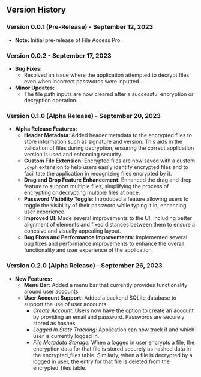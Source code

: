 ## Version History

### Version 0.0.1 (Pre-Release) - September 12, 2023
- **Note:** Initial pre-release of File Access Pro.

### Version 0.0.2 - September 17, 2023
- **Bug Fixes:**
  - Resolved an issue where the application attempted to decrypt files even when incorrect passwords were inputted.
- **Minor Updates:**
  - The file path inputs are now cleared after a successful encryption or decryption operation.

### Version 0.1.0 (Alpha Release) - September 20, 2023
- **Alpha Release Features:**
  - **Header Metadata**: Added header metadata to the encrypted files to store information such as signature and version. This aids in the validation of files during decryption, ensuring the correct application version is used and enhancing security.
  - **Custom File Extension**: Encrypted files are now saved with a custom `.cyph` extension to help users easily identify encrypted files and to facilitate the application in recognizing files encrypted by it.
  - **Drag and Drop Feature Enhancement**: Enhanced the drag and drop feature to support multiple files, simplifying the process of encrypting or decrypting multiple files at once.
  - **Password Visibility Toggle**: Introduced a feature allowing users to toggle the visibility of their password while typing it in, enhancing user experience.
  - **Improved UI**: Made several improvements to the UI, including better alignment of elements and fixed distances between them to ensure a cohesive and visually appealing layout.
  - **Bug Fixes and Performance Improvements**: Implemented several bug fixes and performance improvements to enhance the overall functionality and user experience of the application

### Version 0.2.0 (Alpha Release) - September 26, 2023
- **New Features:**
  - **Menu Bar:** Added a menu bar that currently provides functionality around user accounts.
  - **User Account Support:** Added a backend SQLite database to support the use of user accounts. 
    - *Create Account:* Users now have the option to create an account by providing an email and password. Passwords are securely stored as hashes.
    - *Logged In State Tracking:* Application can now track if and which user is currently logged in.
    - *File Metadata Storage:* When a logged in user encrypts a file, the encryption data for that file is stored securely as hashed data in the encrypted_files table. Similarly, when a file is decrypted by a logged in user, the entry for that file is deleted from the encrypted_files table.